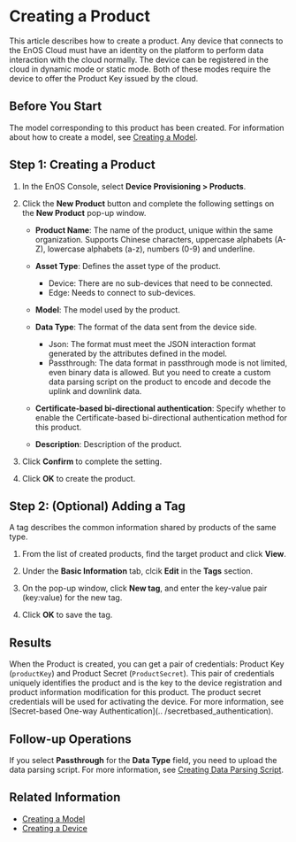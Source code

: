# Creating a Product

This article describes how to create a product. Any device that connects to the EnOS Cloud must have an identity on the platform to perform data interaction with the cloud normally. The device can be registered in the cloud in dynamic mode or static mode. Both of these modes require the device to offer the Product Key issued by the cloud.

## Before You Start

The model corresponding to this product has been created. For information about how to create a model, see [Creating a Model](../model/creating_model).

## Step 1: Creating a Product

1. In the EnOS Console, select **Device Provisioning > Products**.

2. Click the **New Product** button and complete the following settings on the **New Product** pop-up window.

   - **Product Name**: The name of the product, unique within the same organization. Supports Chinese characters, uppercase alphabets (A-Z), lowercase alphabets (a-z), numbers (0-9) and underline.
   - **Asset Type**: Defines the asset type of the product.

     + Device: There are no sub-devices that need to be connected.
     + Edge: Needs to connect to sub-devices.

   - **Model**: The model used by the product.
   - **Data Type**: The format of the data sent from the device side.

     + Json: The format must meet the JSON interaction format generated by the attributes defined in the model.
     + Passthrough: The data format in passthrough mode is not limited, even binary data is allowed. But you need to create a custom data parsing script on the product to encode and decode the uplink and downlink data.

   - **Certificate-based bi-directional authentication**: Specify whether to enable the Certificate-based bi-directional authentication method for this product.
   - **Description**: Description of the product.

3. Click **Confirm** to complete the setting.

4. Click **OK** to create the product.

## Step 2: (Optional) Adding a Tag

A tag describes the common information shared by products of the same type.

1. From the list of created products, find the target product and click **View**.

2. Under the **Basic Information** tab, clcik **Edit** in the **Tags** section.

3. On the pop-up window, click **New tag**, and enter the key-value pair (key:value) for the new tag.

4. Click **OK** to save the tag.

## Results

When the Product is created, you can get a pair of credentials: Product Key (`productKey`) and Product Secret (`ProductSecret`). This pair of credentials uniquely identifies the product and is the key to the device registration and product information modification for this product. The product secret credentials will be used for activating the device. For more information, see [Secret-based One-way Authentication](.. /secretbased_authentication).

## Follow-up Operations

If you select **Passthrough** for the **Data Type** field, you need to upload the data parsing script. For more information, see [Creating Data Parsing Script](creating_data_parsing_script).

## Related Information

- [Creating a Model](../model/creating_model)
- [Creating a Device](creating_device)
